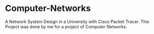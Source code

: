 # Computer-Networks
A Network System Design in a University with Cisco Packet Tracer. 
This Project was done by me for a project of Computer Networks.
